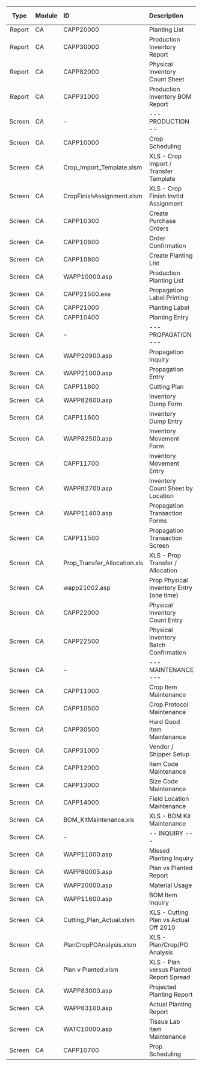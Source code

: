 Type | Module | ID | Description | Complete (Y/N) |
:---:|---|:---|:---|:---:|
Report | CA | CAPP20000 | Planting List | ??? | 
Report | CA | CAPP30000 | Production Inventory Report | ??? | 
Report | CA | CAPP82000 | Physical Inventory Count Sheet | ??? | 
Report | CA | CAPP31000 | Production Inventory BOM Report | ??? | 
Screen | CA | - | --- PRODUCTION -- | - | 
Screen | CA | CAPP10000 | Crop Scheduling | - | 
Screen | CA | Crop_Import_Template.xlsm | XLS - Crop Import / Transfer Template | - | 
Screen | CA | CropFinishAssignment.xlsm | XLS - Crop Finish InvtId Assignment | - | 
Screen | CA | CAPP10300 | Create Purchase Orders | - | 
Screen | CA | CAPP10600 | Order Confirmation | - | 
Screen | CA | CAPP10800 | Create Planting List | - | 
Screen | CA | WAPP10000.asp | Production Planting List | Y | 
Screen | CA | CAPP21500.exe | Propagation Label Printing | - | 
Screen | CA | CAPP21000 | Planting Label | - | 
Screen | CA | CAPP10400 | Planting Entry | - | 
Screen | CA | - | --- PROPAGATION --- | - | 
Screen | CA | WAPP20900.asp | Propagation Inquiry | Y | 
Screen | CA | WAPP21000.asp | Propagation Entry | Y | 
Screen | CA | CAPP11800 | Cutting Plan | - | 
Screen | CA | WAPP82600.asp | Inventory Dump Form | Y | 
Screen | CA | CAPP11600 | Inventory Dump Entry | - | 
Screen | CA | WAPP82500.asp | Inventory Movement Form | Y | 
Screen | CA | CAPP11700 | Inventory Movement Entry | - | 
Screen | CA | WAPP82700.asp | Inventory Count Sheet by Location | Y | 
Screen | CA | WAPP11400.asp | Propagation Transaction Forms | Y | 
Screen | CA | CAPP11500 | Propagation Transaction Screen | - | 
Screen | CA | Prop_Transfer_Allocation.xls | XLS - Prop Transfer / Allocation | - | 
Screen | CA | wapp21002.asp | Prop Physical Inventory Entry (one time) | Y | 
Screen | CA | CAPP22000 | Physical Inventory Count Entry | - | 
Screen | CA | CAPP22500 | Physical Inventory Batch Confirmation | - | 
Screen | CA | - | --- MAINTENANCE --- | - | 
Screen | CA | CAPP11000 | Crop Item Maintenance | - | 
Screen | CA | CAPP10500 | Crop Protocol Maintenance | - | 
Screen | CA | CAPP30500 | Hard Good Item Maintenance | - | 
Screen | CA | CAPP31000 | Vendor / Shipper Setup | - | 
Screen | CA | CAPP12000 | Item Code Maintenance | - | 
Screen | CA | CAPP13000 | Size Code Maintenance | - | 
Screen | CA | CAPP14000 | Field Location Maintenance | - | 
Screen | CA | BOM_KitMaintenance.xls | XLS - BOM Kit Maintenance | - | 
Screen | CA | - | -- INQUIRY --- | - | 
Screen | CA | WAPP11000.asp | Missed Planting Inquiry | Y | 
Screen | CA | WAPP80005.asp | Plan vs Planted Report | Y | 
Screen | CA | WAPP20000.asp | Material Usage | Y | 
Screen | CA | WAPP11600.asp | BOM Item Inquiry | Y | 
Screen | CA | Cutting_Plan_Actual.xlsm | XLS - Cutting Plan vs Actual Off 2010 | - | 
Screen | CA | PlanCropPOAnalysis.xlsm | XLS - Plan/Crop/PO Analysis | - | 
Screen | CA | Plan v Planted.xlsm | XLS - Plan versus Planted Report Spread | - | 
Screen | CA | WAPP83000.asp | Projected Planting Report | Y | 
Screen | CA | WAPP83100.asp | Actual Planting Report | Y | 
Screen | CA | WATC10000.asp | Tissue Lab Item Maintenance | Y | 
Screen | CA | CAPP10700 | Prop Scheduling | - | 